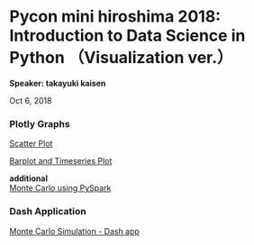 # Pycon mini hiroshima 2018: Introduction to Data Science in Python （Visualization ver.）

**Speaker: takayuki kaisen**  

Oct 6, 2018  

### Plotly Graphs

[Scatter Plot]()  

[Barplot and Timeseries Plot]()  

**additional**  
[Monte Carlo using PySpark]() 

### Dash Application

[Monte Carlo Simulation - Dash app](https://montecarlo-dash-app.herokuapp.com/) 
